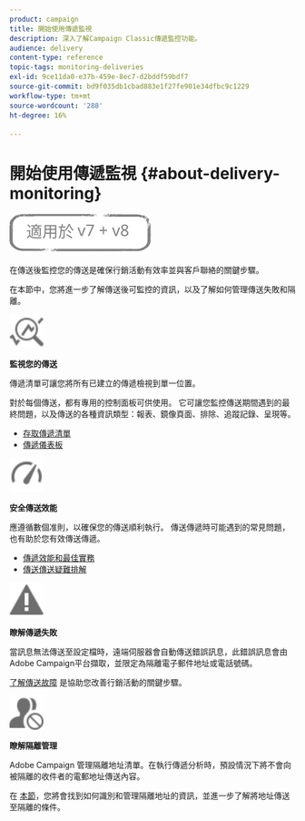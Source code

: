 ```yaml
---
product: campaign
title: 開始使用傳遞監視
description: 深入了解Campaign Classic傳遞監控功能。
audience: delivery
content-type: reference
topic-tags: monitoring-deliveries
exl-id: 9ce11da0-e37b-459e-8ec7-d2bddf59bdf7
source-git-commit: bd9f035db1cbad883e1f27fe901e34dfbc9c1229
workflow-type: tm+mt
source-wordcount: '288'
ht-degree: 16%

---
```


# 開始使用傳遞監視 {#about-delivery-monitoring}

![](../../assets/common.svg)

在傳送後監控您的傳送是確保行銷活動有效率並與客戶聯絡的關鍵步驟。

在本節中，您將進一步了解傳送後可監控的資訊，以及了解如何管理傳送失敗和隔離。

<img src="assets/do-not-localize/icon_monitor.svg" width="60px">

**監視您的傳送**

傳遞清單可讓您將所有已建立的傳遞檢視到單一位置。

對於每個傳送，都有專用的控制面板可供使用。 它可讓您監控傳送期間遇到的最終問題，以及傳送的各種資訊類型：報表、鏡像頁面、排除、追蹤記錄、呈現等。

* [存取傳遞清單](list-of-deliveries.md)
* [傳遞儀表板](delivery-dashboard.md)

<img src="assets/do-not-localize/icon_guidelines.svg" width="60px">

**安全傳送效能**

應遵循數個准則，以確保您的傳送順利執行。 傳送傳遞時可能遇到的常見問題，也有助於您有效傳送傳遞。

* [傳遞效能和最佳實務](delivery-performances.md)
* [傳送傳送疑難排解](delivery-troubleshooting.md)

<img src="assets/do-not-localize/icon_failure.svg" width="60px">

**瞭解傳遞失敗**

當訊息無法傳送至設定檔時，遠端伺服器會自動傳送錯誤訊息，此錯誤訊息會由Adobe Campaign平台擷取，並限定為隔離電子郵件地址或電話號碼。

[了解傳送故障](understanding-delivery-failures.md) 是協助您改善行銷活動的關鍵步驟。

<img src="assets/do-not-localize/icon_quarantine.svg" width="60px">

**瞭解隔離管理**

Adobe Campaign 管理隔離地址清單。在執行傳遞分析時，預設情況下將不會向被隔離的收件者的電郵地址傳送內容。

在 [本節](understanding-quarantine-management.md)，您將會找到如何識別和管理隔離地址的資訊，並進一步了解將地址傳送至隔離的條件。
